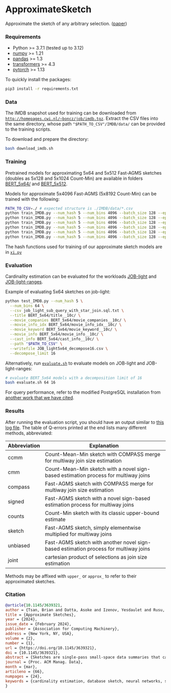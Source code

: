 # ApproximateSketch

Approximate the sketch of any arbitrary selection. ([paper](https://doi.org/10.1145/3639321))

### Requirements

- Python >= 3.7.1 (tested up to 3.12)
- [numpy](https://numpy.org/install) >= 1.21
- [pandas](https://pandas.pydata.org/docs/getting_started/) >= 1.3
- [transformers](https://huggingface.co/docs/transformers) >= 4.3
- [pytorch](https://pytorch.org/get-started/locally/) >= 1.13

To quickly install the packages:
```bash
pip3 install -r requirements.txt
```

### Data

The IMDB snapshot used for training can be downloaded from [`http://homepages.cwi.nl/~boncz/job/imdb.tgz`](http://homepages.cwi.nl/~boncz/job/imdb.tgz).
Extract the CSV files into the same directory, whose path `"$PATH_TO_CSV"/IMDB/data/` can be provided to the training scripts.

To download and prepare the directory:
```bash
bash download_imdb.sh
```

### Training

Pretrained models for approximating 5x64 and 5x512 Fast-AGMS sketches (doubles as 5x128 and 5x1024 Count-Min) are available in folders [BERT_5x64/](./BERT_5x64) and [BERT_5x512](./BERT_5x512).

Models for approximate 5x4096 Fast-AGMS (5x8192 Count-Min) can be trained with the following:

``` bash
PATH_TO_CSV=./ # expected structure is ./IMDB/data/*.csv
python train_IMDB.py --num_hash 5 --num_bins 4096 --batch_size 128 --epochs 1 --save BERT_5x4096/ --path "$PATH_TO_CSV" --title
python train_IMDB.py --num_hash 5 --num_bins 4096 --batch_size 128 --epochs 1 --save BERT_5x4096/ --path "$PATH_TO_CSV" --movie_companies
python train_IMDB.py --num_hash 5 --num_bins 4096 --batch_size 128 --epochs 1 --save BERT_5x4096/ --path "$PATH_TO_CSV" --movie_info_idx
python train_IMDB.py --num_hash 5 --num_bins 4096 --batch_size 128 --epochs 1 --save BERT_5x4096/ --path "$PATH_TO_CSV" --movie_keyword
python train_IMDB.py --num_hash 5 --num_bins 4096 --batch_size 128 --epochs 1 --save BERT_5x4096/ --path "$PATH_TO_CSV" --movie_info
python train_IMDB.py --num_hash 5 --num_bins 4096 --batch_size 128 --epochs 1 --save BERT_5x4096/ --path "$PATH_TO_CSV" --cast_info
```

The hash functions used for training of our approximate sketch models are in [`xi.py`](./xi.py)

### Evaluation

Cardinality estimation can be evaluated for the workloads [JOB-light](./job_light_sub_query_with_star_join.sql.txt) and [JOB-light-ranges](./job_light_ranges_subqueries.sql.txt).

Example of evaluating 5x64 sketches on job-light:
``` bash
python test_IMDB.py --num_hash 5 \
  --num_bins 64 \
  --csv job_light_sub_query_with_star_join.sql.txt \
  --title BERT_5x64/title__10c/ \
  --movie_companies BERT_5x64/movie_companies__10c/ \
  --movie_info_idx BERT_5x64/movie_info_idx__10c/ \
  --movie_keyword BERT_5x64/movie_keyword__10c/ \
  --movie_info BERT_5x64/movie_info__10c/ \
  --cast_info BERT_5x64/cast_info__10c/ \
  --path "$PATH_TO_CSV" \
  --writefile JOB_light5x64_decompose16.csv \
  --decompose_limit 16
```
Alternatively, run [`evaluate.sh`](./evaluate.sh) to evaluate models on JOB-light and JOB-light-ranges:
```bash
# evaluate BERT_5x64 models with a decomposition limit of 16
bash evaluate.sh 64 16
```

For query performance, refer to the modified PostgreSQL installation from [another work that we have cited](https://github.com/Nathaniel-Han/End-to-End-CardEst-Benchmark).

### Results
After running the evaluation script, you should have an output similar to [this log file](./JOB_light_5x4096_decompose16.log).
The table of Q-errors printed at the end lists many different methods, abbreviated:

| Abbreviation | Explanation |
| --- | --- |
| ccmm | Count-Mean-Min sketch with COMPASS merge for multiway join size estimation |
| cmm | Count-Mean-Min sketch with a novel sign-based estimation process for multiway joins|
| compass | Fast-AGMS sketch with COMPASS merge for multiway join size estimation |
| signed | Fast-AGMS sketch with a novel sign-based estimation process for multiway joins|
| counts | Count-Min sketch with its classic upper-bound estimate|
| sketch | Fast-AGMS sketch, simply elementwise multiplied for multiway joins|
| unbiased | Fast-AGMS sketch with another novel sign-based estimation process for multiway joins|
| joint | cartesian product of selections as join size estimation|

Methods may be affixed with `upper_` or `approx_` to refer to their approximated sketches.

### Citation

``` bibtex
@article{10.1145/3639321,
author = {Tsan, Brian and Datta, Asoke and Izenov, Yesdaulet and Rusu, Florin},
title = {Approximate Sketches},
year = {2024},
issue_date = {February 2024},
publisher = {Association for Computing Machinery},
address = {New York, NY, USA},
volume = {2},
number = {1},
url = {https://doi.org/10.1145/3639321},
doi = {10.1145/3639321},
abstract = {Sketches are single-pass small-space data summaries that can quickly estimate the cardinality of join queries. However, sketches are not directly applicable to join queries with dynamic filter conditions --- where arbitrary selection predicate(s) are applied --- since a sketch is limited to a fixed selection. While multiple sketches for various selections can be used in combination, they each incur individual storage and maintenance costs. Alternatively, exact sketches can be built during runtime for every selection. To make this process scale, a high-degree of parallelism --- available in hardware accelerators such as GPUs --- is required. Therefore, sketch usage for cardinality estimation in query optimization is limited. Following recent work that applies transformers to cardinality estimation, we design a novel learning-based method to approximate the sketch of any arbitrary selection, enabling sketches for join queries with filter conditions. We train a transformer on each table to estimate the sketch of any subset of the table, i.e., any arbitrary selection. Transformers achieve this by learning the joint distribution amongst table attributes, which is equivalent to a multidimensional sketch. Subsequently, transformers can approximate any sketch, enabling sketches for join cardinality estimation. In turn, estimating joins via approximate sketches allows tables to be modeled individually and thus scales linearly with the number of tables. We evaluate the accuracy and efficacy of approximate sketches on queries with selection predicates consisting of conjunctions of point and range conditions. Approximate sketches achieve similar accuracy to exact sketches with at least one order of magnitude less overhead.},
journal = {Proc. ACM Manag. Data},
month = {mar},
articleno = {66},
numpages = {24},
keywords = {cardinality estimation, database sketch, neural networks, synopsis}
}
```
